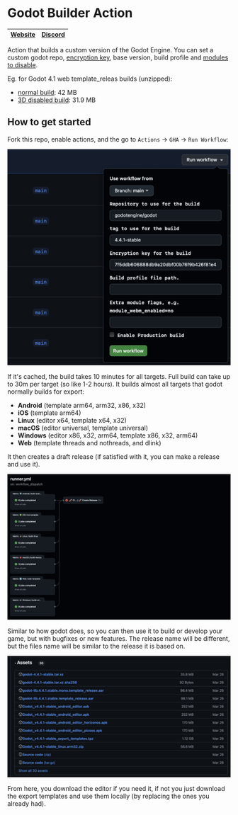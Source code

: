# Godot Builder Action

|[Website](https://appsinacup.com)|[Discord](https://discord.gg/56dMud8HYn)|
|-|-|

Action that builds a custom version of the Godot Engine. You can set a custom godot repo, [encryption key](https://docs.godotengine.org/en/4.2/contributing/development/compiling/compiling_with_script_encryption_key.html), base version, build profile and [modules to disable](https://docs.godotengine.org/en/4.2/development/compiling/optimizing_for_size.html).

Eg. for Godot 4.1 web template_releas builds (unzipped):
- [normal build](https://github.com/appsinacup/action_godot_builder/releases/tag/v1.2.3): 42 MB
- [3D disabled build](https://github.com/appsinacup/action_godot_builder/releases/tag/3d-disable): 31.9 MB

## How to get started

Fork this repo, enable actions, and the go to `Actions` -> `GHA` -> `Run Workflow`:

![inputs](docs/inputs.png)

If it's cached, the build takes 10 minutes for all targets. Full build can take up to 30m per target (so like 1-2 hours). It builds almost all targets that godot normally builds for export:
- **Android** (template arm64, arm32, x86, x32)
- **iOS** (template arm64)
- **Linux** (editor x64, template x64, x32)
- **macOS** (editor universal, template universal)
- **Windows** (editor x86, x32, arm64, template x86, x32, arm64)
- **Web** (template threads and nothreads, and dlink)

It then creates a draft release (if satisfied with it, you can make a release and use it).

![builds_example](docs/builds_example.png)

Similar to how godot does, so you can then use it to build or develop your game, but with bugfixes or new features. The release name will be different, but the files name will be similar to the release it is based on.

![release_example](docs/release_example.png)

From here, you download the editor if you need it, if not you just download the export templates and use them locally (by replacing the ones you already had).
